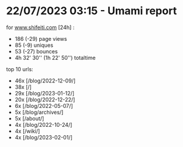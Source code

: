 # 22/07/2023 03:15 - Umami report
for www.shifeiti.com [24h] :

 - 186 (-29) page views
 - 85 (-9) uniques
 - 53 (-27) bounces
 - 4h 32' 30'' (1h 22' 50'') totaltime


top 10 urls:
 - 46x [/blog/2022-12-09/]
 - 38x [/]
 - 29x [/blog/2023-01-12/]
 - 20x [/blog/2022-12-22/]
 - 6x [/blog/2022-05-07/]
 - 5x [/blog/archives/]
 - 5x [/about/]
 - 4x [/blog/2022-10-24/]
 - 4x [/wiki/]
 - 4x [/blog/2023-02-01/]


